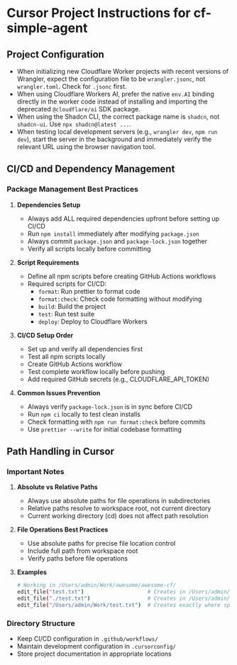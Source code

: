 # Cursor Project Instructions for cf-simple-agent

## Project Configuration

- When initializing new Cloudflare Worker projects with recent versions of Wrangler, expect the configuration file to be `wrangler.jsonc`, not `wrangler.toml`. Check for `.jsonc` first.
- When using Cloudflare Workers AI, prefer the native `env.AI` binding directly in the worker code instead of installing and importing the deprecated `@cloudflare/ai` SDK package.
- When using the Shadcn CLI, the correct package name is `shadcn`, not `shadcn-ui`. Use `npx shadcn@latest ...`.
- When testing local development servers (e.g., `wrangler dev`, `npm run dev`), start the server in the background and immediately verify the relevant URL using the browser navigation tool.

## CI/CD and Dependency Management

### Package Management Best Practices

1. **Dependencies Setup**
   - Always add ALL required dependencies upfront before setting up CI/CD
   - Run `npm install` immediately after modifying `package.json`
   - Always commit `package.json` and `package-lock.json` together
   - Verify all scripts locally before committing

2. **Script Requirements**
   - Define all npm scripts before creating GitHub Actions workflows
   - Required scripts for CI/CD:
     - `format`: Run prettier to format code
     - `format:check`: Check code formatting without modifying
     - `build`: Build the project
     - `test`: Run test suite
     - `deploy`: Deploy to Cloudflare Workers

3. **CI/CD Setup Order**
   - Set up and verify all dependencies first
   - Test all npm scripts locally
   - Create GitHub Actions workflow
   - Test complete workflow locally before pushing
   - Add required GitHub secrets (e.g., CLOUDFLARE_API_TOKEN)

4. **Common Issues Prevention**
   - Always verify `package-lock.json` is in sync before CI/CD
   - Run `npm ci` locally to test clean installs
   - Check formatting with `npm run format:check` before commits
   - Use `prettier --write` for initial codebase formatting

## Path Handling in Cursor

### Important Notes

1. **Absolute vs Relative Paths**
   - Always use absolute paths for file operations in subdirectories
   - Relative paths resolve to workspace root, not current directory
   - Current working directory (cd) does not affect path resolution

2. **File Operations Best Practices**
   - Use absolute paths for precise file location control
   - Include full path from workspace root
   - Verify paths before file operations

3. **Examples**
   ```bash
   # Working in /Users/admin/Work/awesome/awesome-cf/
   edit_file("test.txt")                    # Creates in /Users/admin/Work/
   edit_file("./test.txt")                  # Creates in /Users/admin/Work/
   edit_file("/Users/admin/Work/test.txt")  # Creates exactly where specified
   ```

### Directory Structure
- Keep CI/CD configuration in `.github/workflows/`
- Maintain development configuration in `.cursorconfig/`
- Store project documentation in appropriate locations 